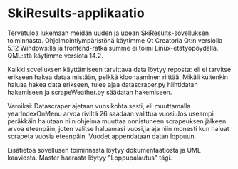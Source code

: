# SkiResults-applikaatio

Tervetuloa lukemaan meidän uuden ja upean SkiResults-sovelluksen toiminnasta. 
Ohjelmointiympäristönä käytimme Qt Creatoria Qt:n versiolla 5.12 Windows:lla ja
frontend-ratkaisumme ei toimi Linux-etätyöpöydällä. QML:stä käytimme versiota 14.2.

Kaikki sovelluksen käyttämiseen tarvittava data löytyy reposta: eli ei tarvitse 
erikseen hakea dataa mistään, pelkkä kloonaaminen riittää. Mikäli kuitenkin 
haluaa hakea data erikseen, tulee ajaa datascraper.py hiihtidatan hakemiseen ja 
scrapeWeather.py säädatan hakemiseen.

Varoiksi: Datascraper ajetaan vuosikohtaisesti, eli muuttamalla yearIndexOnMenu 
arvoa riviltä 26 saadaan valittua vuosi.Jos useampi peräkkäin halutaan niin
ohjelma muuttaa onnistuneen scrapeuksen jälkeen arvoa eteenpäin, joten valitse 
haluamasi vuosi,ja aja niin monesti kun haluat scrapeta vuosia eteenpäin.
Vuodet appendataan datan loppuun.

Lisätietoa sovellusen toiminnasta löytyy dokumentaatiosta ja UML-kaaviosta.
Master haarasta löytyy "Loppupalautus" tägi.
